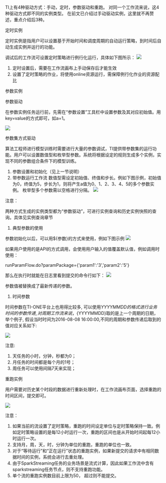 TI上有4种驱动方式：手动，定时，参数驱动和重跑。 对同一个工作流来说，这4种驱动方式即不同的实例类型。 在前文已介绍过手动驱动实例，这里就不再赘述，重点介绍后3种。

定时实例

定时实例是指用户可以设置基于开始时间和调度周期的自动运行策略，到时间后自动生成实例并运行的功能。

调试后的工作流可设置定时策略进行例行化运行，具体如下图所示：
![](https://main.qcloudimg.com/raw/e3a083fafa5ffb46ff990ac857c9cc74.png)
 


1. 定时设置后，需要在工作流画布上手动保存后才能生效
2. 设置了定时策略的作业，将使用online资源运行，需保障例行化作业的资源配比

参数实例

参数驱动

在参数实例任务运行前，先需在“参数设置”工具栏中设置参数及其对应初始值。用key=value的方式即可，如a=1。

![](https://main.qcloudimg.com/raw/c417d312a19def032021197b04b91b1e.png)



参数集方式驱动

算法工程师进行模型训练时需要进行大量的参数调试，TI提供带参数集的运行功能。用户可以设置数值型和枚举型参数。系统将根据设定的规则生成多个实例，实现不同的参数组合条件下的模型训练。

1. 参数设置和初始化（见上一节说明）
2. 带参数运行工作流
   数值型需设定初始值、终值和步长。例如下图示例，初始值为0，终值为5，步长为1，则将产生a值为0、1、2、3、4、5的多个参数实例。
   枚举型多个参数需以空格进行分隔。 
![](https://main.qcloudimg.com/raw/0a820840af0ed71a210fd4775ad95829.png)
 

注意： 

两种方式生成的实例类型都为“参数驱动”，可进行实例查询和历史实例快照的查询。具体见实例查询章节

1. 典型参数的使用

参数初始化以后，可以用${参数}的方式来使用，例如下图示例
![](https://main.qcloudimg.com/raw/250be03620aba9bb6bf8e23cb9f36013.png)
 

如果用户使用的是API的方式调用，会使用用户输入的值覆盖默认值，例如调用时使用：

runParamFlow.do?paramPackage={'param1':'3','param2':'5'}

那么在执行时就能在日志里看到提交的命令行如下：
![](https://main.qcloudimg.com/raw/e65e41ff3a14c11bece91f8040513bc5.png)
 

参数值被替换成了最新传递的参数。

1. 时间参数

时间参数在TI-ONE平台上也用得比较多, 可以使用${YYYYMMDD}的格式进行业务时间的参数传递,对周期工作流来说，${YYYYMMDD}取的是上一个周期的日期，举个例子, 假设当时时间为2016-08-08 16:00:00,不同的周期和参数传递后取到的值对应关系如下: 

![](https://main.qcloudimg.com/raw/c5042a7348a0463696d56b28fc85c3d3.png)

 注意: 

1. 天任务的小时，分钟，秒都为0；
2. 月任务的时间都是每个月的1号；
3. 周任务可以使用间隔7天来实现；

重跑实例

用户需要对历史某个时段的数据进行重新处理时，在工作流画布页面，选择重跑的时间区间，提交即可。

 ![](https://main.qcloudimg.com/raw/2a63b3509cda295b90c8cf42b92ff199.png)

注意： 

1. 如果当前的流设置了定时策略，重跑的时间设定单位与定时策略保持一致。例如定时策略设置的是每12小时运行一次，重跑的区间也是从开始时间起每12小时运行一次。
2. 支持月，周，天，时，分钟为单位的重跑，重跑的单位也一致。
3. 对于“等待运行”和“正在运行”状态的重跑实例，如果新提交的请求中有相同数据时间的实例，系统会进行去重处理。 
4. 由于SparkStreaming任务的业务场景是流式计算，因此如果工作流中含有sparkstreaming任务节点，则不支持重跑功能。 
5. 单个流的重跑实例数目前上限为50， 超过则不能提交。






